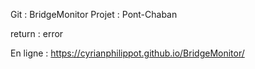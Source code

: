 Git : BridgeMonitor
Projet : Pont-Chaban

return : error

En ligne : https://cyrianphilippot.github.io/BridgeMonitor/